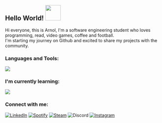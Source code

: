 <h2><strong> Hello World!</strong> <img src="https://media.giphy.com/media/v1.Y2lkPTc5MGI3NjExbTVjZnZ1Nm81Z2gxc2J1aWtxZWFyMjJidzZodnhpN2M4dHZ3OGR5ZCZjdD1z/4PVeey0T30PAiBYq9n/giphy.gif" width="50"></h2>

<p>Hi everyone, this is Arnol, I'm a software engineering student who loves programming, read, video games, coffee and football.<br>
I'm starting my journey on Github and excited to share my projects with the community.</p>

<h3 align="left"><strong> Languages and Tools:</strong></h3>
<p align="left">
    <img src="https://skillicons.dev/icons?i=cpp,java,javascript,git,github" />
</p>
<h3 align="left"><strong> I'm currently learning:</strong></h3>
<p align="keft">
    <img src="https://skillicons.dev/icons?i=python,vue,nodejs" />
</p>
<!-- Soon...
<h3 align="left"><strong>GitHub stats</strong></h3>

<p align="left"> 
    <img src="https://github-readme-streak-stats.herokuapp.com/?user=arnolcb&theme=gotham&hide_border=true&date_format=j%20M%5B%20Y%5D"/>
</p>
-->

<h3 align="left"><strong> Connect with me:</strong> </h3>

[![LinkedIn](https://img.shields.io/badge/linkedin-%230077B5.svg?style=for-the-badge&logo=linkedin&logoColor=white)](https://www.linkedin.com/in/arnolcaceres)
[![Spotify](https://img.shields.io/badge/Spotify-1ED760?style=for-the-badge&logo=spotify&logoColor=white)](https://open.spotify.com/user/vpp35bn3rgtqctcggs687ci22)
[![Steam](https://img.shields.io/badge/steam-%23000000.svg?style=for-the-badge&logo=steam&logoColor=white)](https://steamcommunity.com/profiles/76561199179827786/)
![Discord](https://img.shields.io/badge/444rnol%230317-%235865F2.svg?style=for-the-badge&logo=discord&logoColor=white)
[![Instagram](https://img.shields.io/badge/Instagram-%23E4405F.svg?style=for-the-badge&logo=Instagram&logoColor=white)](https://www.instagram.com/444rnol/)
